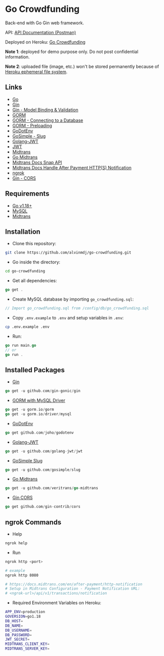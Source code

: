 # Go Crowdfunding

Back-end with Go Gin web framework.

API: [API Documentation (Postman)](https://documenter.getpostman.com/view/16534190/Uz5DrdeP)

Deployed on Heroku: [Go Crowdfunding](https://go-crowdfunding.herokuapp.com/)

**Note 1**: deployed for demo purpose only. Do not post confidential information.

**Note 2**: uploaded file (image, etc.) won't be stored permanently because of [Heroku ephemeral file system](https://devcenter.heroku.com/articles/active-storage-on-heroku).

## Links

- [Go](https://go.dev/)
- [Gin](https://github.com/gin-gonic/gin)
- [Gin - Model Binding & Validation](https://gin-gonic.com/docs/examples/binding-and-validation/)
- [GORM](https://gorm.io/docs/)
- [GORM - Connecting to a Database](https://gorm.io/docs/connecting_to_the_database.html)
- [GORM - Preloading](https://gorm.io/docs/preload.html)
- [GoDotEnv](https://github.com/joho/godotenv)
- [GoSimple - Slug](https://github.com/gosimple/slug)
- [Golang-JWT](https://github.com/golang-jwt/jwt)
- [JWT](https://jwt.io/)
- [Midtrans](https://midtrans.com/)
- [Go Midtrans](https://github.com/veritrans/go-midtrans)
- [Midtrans Docs Snap API](https://snap-docs.midtrans.com/)
- [Midtrans Docs Handle After Payment HTTP(S) Notification](https://docs.midtrans.com/en/after-payment/http-notification)
- [ngrok](https://ngrok.com/)
- [Gin - CORS](https://github.com/gin-contrib/cors)

## Requirements

- [Go v1.18+](https://go.dev/)
- [MySQL](https://www.mysql.com/)
- [Midtrans](https://midtrans.com/)

## Installation

- Clone this repository:

```sh
git clone https://github.com/alvinmdj/go-crowdfunding.git
```

- Go inside the directory:

```sh
cd go-crowdfunding
```

- Get all dependencies:

```go
go get .
```

- Create MySQL database by importing ```go_crowdfunding.sql```:

```go
// Import go_crowdfunding.sql from /config/db/go_crowdfunding.sql
```

- Copy ```.env.example``` to ```.env``` and setup variables in ```.env```:

```sh
cp .env.example .env
```

- Run:

```go
go run main.go
// or 
go run .
```

## Installed Packages

- [Gin](https://github.com/gin-gonic/gin)

```go
go get -u github.com/gin-gonic/gin
```

- [GORM with MySQL Driver](https://gorm.io/docs/)

```go
go get -u gorm.io/gorm
go get -u gorm.io/driver/mysql
```

- [GoDotEnv](https://github.com/joho/godotenv)

```go
go get github.com/joho/godotenv
```

- [Golang-JWT](https://github.com/golang-jwt/jwt)

```go
go get -u github.com/golang-jwt/jwt
```

- [GoSimple Slug](https://github.com/gosimple/slug)

```go
go get -u github.com/gosimple/slug
```

- [Go Midtrans](https://github.com/veritrans/go-midtrans)

```go
go get -u github.com/veritrans/go-midtrans
```

- [Gin CORS](https://github.com/gin-contrib/cors)

```go
go get github.com/gin-contrib/cors
```

## ngrok Commands

- Help

```sh
ngrok help
```

- Run

```sh
ngrok http <port>

# example
ngrok http 8080

# https://docs.midtrans.com/en/after-payment/http-notification
# Setup in Midtrans Configuration - Payment Notification URL:
# <ngrok-url>/api/v1/transactions/notification
```

- Required Environment Variables on Heroku:

```sh
APP_ENV=production
GOVERSION=go1.18
DB_HOST=
DB_NAME=
DB_USERNAME=
DB_PASSWORD=
JWT_SECRET=
MIDTRANS_CLIENT_KEY=
MIDTRANS_SERVER_KEY=
```
